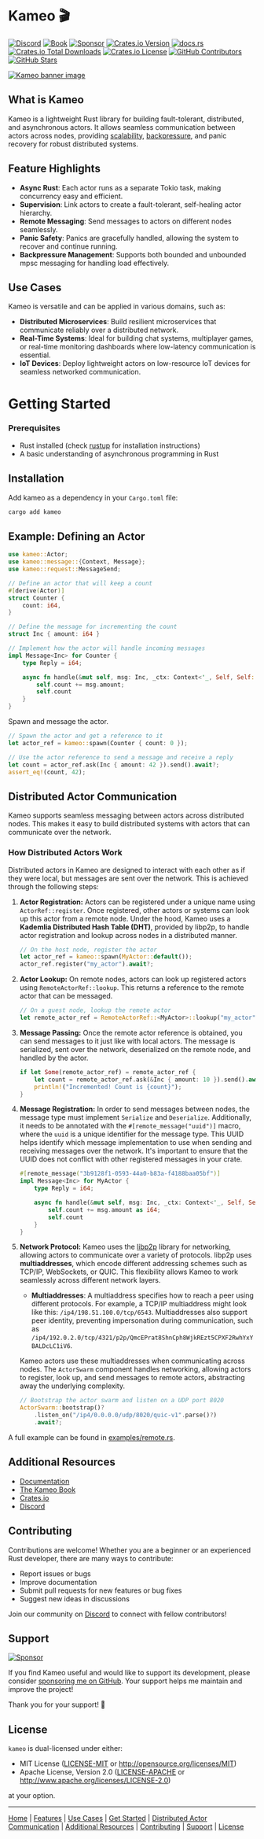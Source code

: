 # Kameo 🎬

[![Discord](https://img.shields.io/badge/Discord-5868e4?logo=discord&logoColor=white)](https://discord.gg/GMX4DV9fbk)
[![Book](https://img.shields.io/badge/Book-0B0d0e?logo=mdbook)](https://docs.page/tqwewe/kameo)
[![Sponsor](https://img.shields.io/badge/sponsor-ffffff?logo=githubsponsors)](https://github.com/sponsor/tqwewe)
[![Crates.io Version](https://img.shields.io/crates/v/kameo)](https://crates.io/crates/kameo)
[![docs.rs](https://img.shields.io/docsrs/kameo)](https://docs.rs/kameo)
[![Crates.io Total Downloads](https://img.shields.io/crates/d/kameo)](https://crates.io/crates/kameo)
[![Crates.io License](https://img.shields.io/crates/l/kameo)](https://crates.io/crates/kameo)
[![GitHub Contributors](https://img.shields.io/github/contributors-anon/tqwewe/kameo)](https://github.com/tqwewe/kameo/graphs/contributors)
[![GitHub Stars](https://img.shields.io/github/stars/tqwewe/kameo)](https://github.com/tqwewe/kameo/stargazers)

[![Kameo banner image](https://github.com/tqwewe/kameo/blob/main/banner.png?raw=true)](https://github.com/tqwewe/kameo)

## What is Kameo

Kameo is a lightweight Rust library for building fault-tolerant, distributed, and asynchronous actors. It allows seamless communication between actors across nodes, providing [scalability](#use-cases), [backpressure](#feature-highlights), and panic recovery for robust distributed systems.

## Feature Highlights

- **Async Rust**: Each actor runs as a separate Tokio task, making concurrency easy and efficient.
- **Supervision**: Link actors to create a fault-tolerant, self-healing actor hierarchy.
- **Remote Messaging**: Send messages to actors on different nodes seamlessly.
- **Panic Safety**: Panics are gracefully handled, allowing the system to recover and continue running.
- **Backpressure Management**: Supports both bounded and unbounded mpsc messaging for handling load effectively.

## Use Cases

Kameo is versatile and can be applied in various domains, such as:

- **Distributed Microservices**: Build resilient microservices that communicate reliably over a distributed network.
- **Real-Time Systems**: Ideal for building chat systems, multiplayer games, or real-time monitoring dashboards where low-latency communication is essential.
- **IoT Devices**: Deploy lightweight actors on low-resource IoT devices for seamless networked communication.

# Getting Started

### Prerequisites

- Rust installed (check [rustup](https://rustup.rs) for installation instructions)
- A basic understanding of asynchronous programming in Rust

## Installation

Add kameo as a dependency in your `Cargo.toml` file:

```bash
cargo add kameo
```

## Example: Defining an Actor

```rust
use kameo::Actor;
use kameo::message::{Context, Message};
use kameo::request::MessageSend;

// Define an actor that will keep a count
#[derive(Actor)]
struct Counter {
    count: i64,
}

// Define the message for incrementing the count
struct Inc { amount: i64 }

// Implement how the actor will handle incoming messages
impl Message<Inc> for Counter {
    type Reply = i64;

    async fn handle(&mut self, msg: Inc, _ctx: Context<'_, Self, Self::Reply>) -> Self::Reply {
        self.count += msg.amount;
        self.count
    }
}
```

Spawn and message the actor.

```rust
// Spawn the actor and get a reference to it
let actor_ref = kameo::spawn(Counter { count: 0 });

// Use the actor reference to send a message and receive a reply
let count = actor_ref.ask(Inc { amount: 42 }).send().await?;
assert_eq!(count, 42);
```

## Distributed Actor Communication

Kameo supports seamless messaging between actors across distributed nodes. This makes it easy to build distributed systems with actors that can communicate over the network.

### How Distributed Actors Work

Distributed actors in Kameo are designed to interact with each other as if they were local, but messages are sent over the network. This is achieved through the following steps:

1. **Actor Registration:** Actors can be registered under a unique name using `ActorRef::register`. Once registered, other actors or systems can look up this actor from a remote node. Under the hood, Kameo uses a **Kademlia Distributed Hash Table (DHT)**, provided by libp2p, to handle actor registration and lookup across nodes in a distributed manner.

   ```rust
   // On the host node, register the actor
   let actor_ref = kameo::spawn(MyActor::default());
   actor_ref.register("my_actor").await?;
   ```

2. **Actor Lookup:** On remote nodes, actors can look up registered actors using `RemoteActorRef::lookup`. This returns a reference to the remote actor that can be messaged.

   ```rust
   // On a guest node, lookup the remote actor
   let remote_actor_ref = RemoteActorRef::<MyActor>::lookup("my_actor").await?;
   ```

3. **Message Passing:** Once the remote actor reference is obtained, you can send messages to it just like with local actors. The message is serialized, sent over the network, deserialized on the remote node, and handled by the actor.

   ```rust
   if let Some(remote_actor_ref) = remote_actor_ref {
       let count = remote_actor_ref.ask(&Inc { amount: 10 }).send().await?;
       println!("Incremented! Count is {count}");
   }
   ```

4. **Message Registration:** In order to send messages between nodes, the message type must implement `Serialize` and `Deserialize`. Additionally, it needs to be annotated with the `#[remote_message("uuid")]` macro, where the `uuid` is a unique identifier for the message type. This UUID helps identify which message implementation to use when sending and receiving messages over the network. It's important to ensure that the UUID does not conflict with other registered messages in your crate.

   ```rust
   #[remote_message("3b9128f1-0593-44a0-b83a-f4188baa05bf")]
   impl Message<Inc> for MyActor {
       type Reply = i64;

       async fn handle(&mut self, msg: Inc, _ctx: Context<'_, Self, Self::Reply>) -> Self::Reply {
           self.count += msg.amount as i64;
           self.count
       }
   }
   ```

5. **Network Protocol:** Kameo uses the [libp2p](https://libp2p.io) library for networking, allowing actors to communicate over a variety of protocols. libp2p uses **multiaddresses**, which encode different addressing schemes such as TCP/IP, WebSockets, or QUIC. This flexibility allows Kameo to work seamlessly across different network layers.

    - **Multiaddresses**: A multiaddress specifies how to reach a peer using different protocols. For example, a TCP/IP multiaddress might look like this: `/ip4/198.51.100.0/tcp/6543`.
      Multiaddresses also support peer identity, preventing impersonation during communication, such as `/ip4/192.0.2.0/tcp/4321/p2p/QmcEPrat8ShnCph8WjkREzt5CPXF2RwhYxYBALDcLC1iV6`.

    Kameo actors use these multiaddresses when communicating across nodes. The `ActorSwarm` component handles networking, allowing actors to register, look up, and send messages to remote actors, abstracting away the underlying complexity.

    ```rust
    // Bootstrap the actor swarm and listen on a UDP port 8020
    ActorSwarm::bootstrap()?
        .listen_on("/ip4/0.0.0.0/udp/8020/quic-v1".parse()?)
        .await?;
    ```

A full example can be found in [examples/remote.rs](examples/remote.rs).

## Additional Resources

- [Documentation](https://docs.rs/kameo)
- [The Kameo Book](https://docs.page/tqwewe/kameo)
- [Crates.io](https://crates.io/crates/kameo)
- [Discord](https://discord.gg/GMX4DV9fbk)

## Contributing

Contributions are welcome! Whether you are a beginner or an experienced Rust developer, there are many ways to contribute:

- Report issues or bugs
- Improve documentation
- Submit pull requests for new features or bug fixes
- Suggest new ideas in discussions

Join our community on [Discord](https://discord.gg/GMX4DV9fbk) to connect with fellow contributors!

## Support

[![Sponsor](https://img.shields.io/badge/sponsor-ffffff?logo=githubsponsors)](https://github.com/sponsor/tqwewe)

If you find Kameo useful and would like to support its development, please consider [sponsoring me on GitHub](https://github.com/sponsors/tqwewe). Your support helps me maintain and improve the project!

Thank you for your support! 💖

## License

`kameo` is dual-licensed under either:

- MIT License ([LICENSE-MIT](LICENSE-MIT) or <http://opensource.org/licenses/MIT>)
- Apache License, Version 2.0 ([LICENSE-APACHE](LICENSE-APACHE) or <http://www.apache.org/licenses/LICENSE-2.0>)

at your option.

---

[Home](#kameo-) | [Features](#feature-highlights) | [Use Cases](#use-cases) | [Get Started](#getting-started) | [Distributed Actor Communication](#distributed-actor-communication) | [Additional Resources](#additional-resources) | [Contributing](#contributing) | [Support](#support) | [License](#license)
